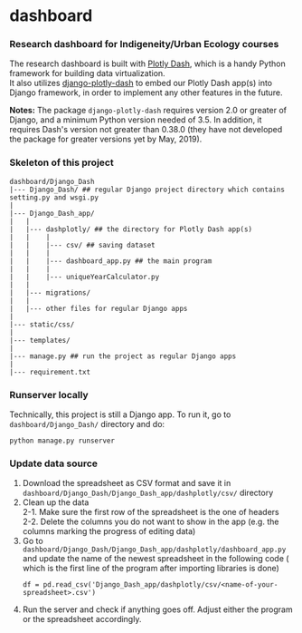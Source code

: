 # dashboard
### Research dashboard for Indigeneity/Urban Ecology courses

The research dashboard is built with [Plotly Dash](https://dash.plot.ly/), which is a handy Python framework for building data virtualization.  
It also utilizes [django-plotly-dash](https://pypi.org/project/django-plotly-dash/) to embed our Plotly Dash app(s) into Django framework, 
in order to implement any other features in the future.

**Notes:** The package `django-plotly-dash` requires version 2.0 or greater of Django, and a minimum Python version needed of 3.5. In 
addition, it requires Dash's version not greater than 0.38.0 (they have not developed the package for greater versions yet by May, 2019).

### Skeleton of this project
```
dashboard/Django_Dash
|--- Django_Dash/ ## regular Django project directory which contains setting.py and wsgi.py
|
|--- Django_Dash_app/
|   |
|   |--- dashplotly/ ## the directory for Plotly Dash app(s)
|   |    |
|   |    |--- csv/ ## saving dataset
|   |    |
|   |    |--- dashboard_app.py ## the main program
|   |    |
|   |    |--- uniqueYearCalculator.py
|   | 
|   |--- migrations/
|   | 
|   |--- other files for regular Django apps
|
|--- static/css/
|
|--- templates/
|
|--- manage.py ## run the project as regular Django apps
|
|--- requirement.txt

```
### Runserver locally
Technically, this project is still a Django app. To run it, go to `dashboard/Django_Dash/` directory and do:
```
python manage.py runserver
```

### Update data source
1. Download the spreadsheet as CSV format and save it in `dashboard/Django_Dash/Django_Dash_app/dashplotly/csv/` directory
2. Clean up the data  
    2-1. Make sure the first row of the spreadsheet is the one of headers  
    2-2. Delete the columns you do not want to show in the app (e.g. the columns marking the progress of editing data)
3. Go to `dashboard/Django_Dash/Django_Dash_app/dashplotly/dashboard_app.py` and update the name of the newest spreadsheet in the following code ( 
which is the first line of the program after importing libraries is done)
   ```
   df = pd.read_csv('Django_Dash_app/dashplotly/csv/<name-of-your-spreadsheet>.csv') 
   ```
4. Run the server and check if anything goes off. Adjust either the program or the spreadsheet accordingly. 
